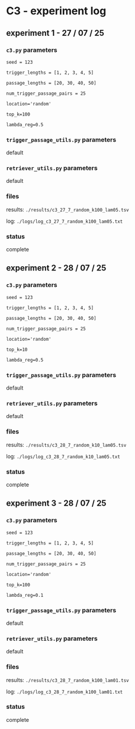 # C3 - experiment log

## experiment 1 - 27 / 07 / 25

### `c3.py` parameters

`seed = 123`

`trigger_lengths = [1, 2, 3, 4, 5]`

`passage_lengths = [20, 30, 40, 50]`

`num_trigger_passage_pairs = 25`

`location='random'`

`top_k=100`

`lambda_reg=0.5`

### `trigger_passage_utils.py` parameters

default

### `retriever_utils.py` parameters

default

### files

results: `./results/c3_27_7_random_k100_lam05.tsv`

log: `./logs/log_c3_27_7_random_k100_lam05.txt`

### status

complete

## experiment 2 - 28 / 07 / 25

### `c3.py` parameters

`seed = 123`

`trigger_lengths = [1, 2, 3, 4, 5]`

`passage_lengths = [20, 30, 40, 50]`

`num_trigger_passage_pairs = 25`

`location='random'`

`top_k=10`

`lambda_reg=0.5`

### `trigger_passage_utils.py` parameters

default

### `retriever_utils.py` parameters

default

### files

results: `./results/c3_28_7_random_k10_lam05.tsv`

log: `./logs/log_c3_28_7_random_k10_lam05.txt`

### status

complete

## experiment 3 - 28 / 07 / 25

### `c3.py` parameters

`seed = 123`

`trigger_lengths = [1, 2, 3, 4, 5]`

`passage_lengths = [20, 30, 40, 50]`

`num_trigger_passage_pairs = 25`

`location='random'`

`top_k=100`

`lambda_reg=0.1`

### `trigger_passage_utils.py` parameters

default

### `retriever_utils.py` parameters

default

### files

results: `./results/c3_28_7_random_k100_lam01.tsv`

log: `./logs/log_c3_28_7_random_k100_lam01.txt`

### status

complete

